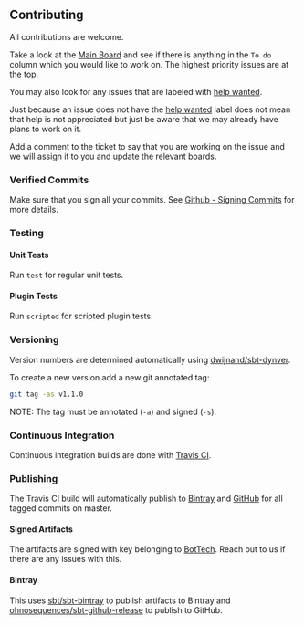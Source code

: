 ## Contributing

All contributions are welcome.

Take a look at the [Main Board] and see if there is anything in the `To do` column which you would like to work on.
The highest priority issues are at the top.

You may also look for any issues that are labeled with [help wanted].

Just because an issue does not have the [help wanted] label does not mean that help is not appreciated but just be aware
that we may already have plans to work on it.

Add a comment to the ticket to say that you are working on the issue and we will assign it to you and update the
relevant boards.

### Verified Commits

Make sure that you sign all your commits. See [Github - Signing Commits] for more details.

### Testing

#### Unit Tests

Run `test` for regular unit tests.

#### Plugin Tests

Run `scripted` for scripted plugin tests.

### Versioning

Version numbers are determined automatically using [dwijnand/sbt-dynver].

To create a new version add a new git annotated tag:
```bash
git tag -as v1.1.0
```

NOTE: The tag must be annotated (`-a`) and signed (`-s`).

### Continuous Integration

Continuous integration builds are done with [Travis CI].

### Publishing

The Travis CI build will automatically publish to [Bintray] and [GitHub] for all tagged commits on master.

#### Signed Artifacts

The artifacts are signed with key belonging to [BotTech]. Reach out to us if there are any issues with this.

#### Bintray

This uses [sbt/sbt-bintray] to publish artifacts to Bintray and [ohnosequences/sbt-github-release] to publish to GitHub.

[BotTech]: https://github.com/BotTech
[Bintray]: https://bintray.com
[dwijnand/sbt-dynver]: https://github.com/dwijnand/sbt-dynver
[GitHub]: https://github.com
[GitHub - Signing Commits]: https://help.github.com/articles/signing-commits/
[help wanted]: https://github.com/BotTech/sbt-gitignore"/issues?q=is%3Aissue+is%3Aopen+label%3A%22help+wanted%22
[Main Board]: https://github.com/BotTech/sbt-gitignore"/projects/1
[ohnosequences/sbt-github-release]: https://github.com/ohnosequences/sbt-github-release
[sbt/sbt-bintray]: https://github.com/sbt/sbt-bintray
[Testing sbt Plugins]: http://www.scala-sbt.org/1.x/docs/Testing-sbt-plugins.html
[Travis CI]: https://travis-ci.org
